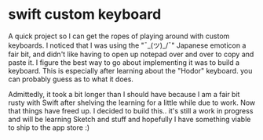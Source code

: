 # swift custom keyboard

A quick project so I can get the ropes of playing around with custom keyboards. I noticed that I was using the "¯\_(ツ)_/¯" Japanese emoticon a fair bit, and didn't like having to open up notepad over and over to copy and paste it. I figure the best way to go about implementing it was to build a keyboard. This is especially after learning about the "Hodor" keyboard. you can probably guess as to what it does.

Admittedly, it took a bit longer than I should have because I am a fair bit rusty with Swift after shelving the learning for a little while due to work. Now that things have freed up. I decided to build this.. it's still a work in progress and will be learning Sketch and stuff and hopefully I have something viable to ship to the app store :)
